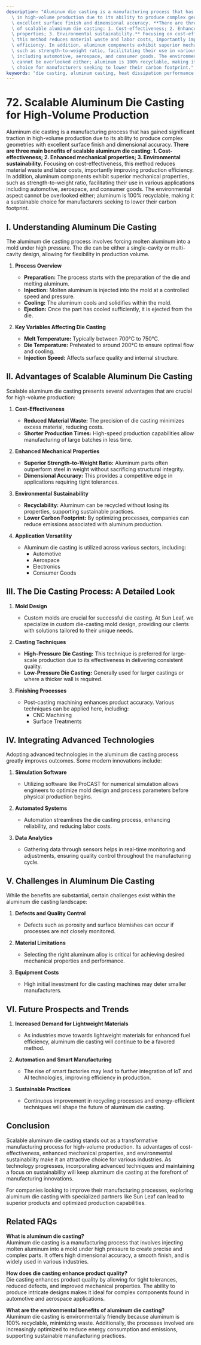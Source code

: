 ```yaml
---
description: "Aluminum die casting is a manufacturing process that has gained significant traction\
  \ in high-volume production due to its ability to produce complex geometries with\
  \ excellent surface finish and dimensional accuracy. **There are three main benefits\
  \ of scalable aluminum die casting: 1. Cost-effectiveness; 2. Enhanced mechanical\
  \ properties; 3. Environmental sustainability.** Focusing on cost-effectiveness,\
  \ this method reduces material waste and labor costs, importantly improving production\
  \ efficiency. In addition, aluminum components exhibit superior mechanical properties,\
  \ such as strength-to-weight ratio, facilitating their use in various applications\
  \ including automotive, aerospace, and consumer goods. The environmental aspect\
  \ cannot be overlooked either; aluminum is 100% recyclable, making it a sustainable\
  \ choice for manufacturers seeking to lower their carbon footprint."
keywords: "die casting, aluminum casting, heat dissipation performance, heat dissipation structure"
---
```

# 72. Scalable Aluminum Die Casting for High-Volume Production  

Aluminum die casting is a manufacturing process that has gained significant traction in high-volume production due to its ability to produce complex geometries with excellent surface finish and dimensional accuracy. **There are three main benefits of scalable aluminum die casting: 1. Cost-effectiveness; 2. Enhanced mechanical properties; 3. Environmental sustainability.** Focusing on cost-effectiveness, this method reduces material waste and labor costs, importantly improving production efficiency. In addition, aluminum components exhibit superior mechanical properties, such as strength-to-weight ratio, facilitating their use in various applications including automotive, aerospace, and consumer goods. The environmental aspect cannot be overlooked either; aluminum is 100% recyclable, making it a sustainable choice for manufacturers seeking to lower their carbon footprint.

## **I. Understanding Aluminum Die Casting**

The aluminum die casting process involves forcing molten aluminum into a mold under high pressure. The die can be either a single-cavity or multi-cavity design, allowing for flexibility in production volume. 

1. **Process Overview**
   - **Preparation:** The process starts with the preparation of the die and melting aluminum.
   - **Injection:** Molten aluminum is injected into the mold at a controlled speed and pressure.
   - **Cooling:** The aluminum cools and solidifies within the mold.
   - **Ejection:** Once the part has cooled sufficiently, it is ejected from the die.

2. **Key Variables Affecting Die Casting**
   - **Melt Temperature:** Typically between 700°C to 750°C.
   - **Die Temperature:** Preheated to around 200°C to ensure optimal flow and cooling.
   - **Injection Speed:** Affects surface quality and internal structure.

## **II. Advantages of Scalable Aluminum Die Casting**

Scalable aluminum die casting presents several advantages that are crucial for high-volume production:

1. **Cost-Effectiveness**
   - **Reduced Material Waste:** The precision of die casting minimizes excess material, reducing costs.
   - **Shorter Production Times:** High-speed production capabilities allow manufacturing of large batches in less time.

2. **Enhanced Mechanical Properties**
   - **Superior Strength-to-Weight Ratio:** Aluminum parts often outperform steel in weight without sacrificing structural integrity.
   - **Dimensional Accuracy:** This provides a competitive edge in applications requiring tight tolerances.

3. **Environmental Sustainability**
   - **Recyclability:** Aluminum can be recycled without losing its properties, supporting sustainable practices.
   - **Lower Carbon Footprint:** By optimizing processes, companies can reduce emissions associated with aluminum production.

4. **Application Versatility**
   - Aluminum die casting is utilized across various sectors, including:
     - Automotive
     - Aerospace
     - Electronics
     - Consumer Goods

## **III. The Die Casting Process: A Detailed Look**

1. **Mold Design**
   - Custom molds are crucial for successful die casting. At Sun Leaf, we specialize in custom die-casting mold design, providing our clients with solutions tailored to their unique needs.

2. **Casting Techniques**
   - **High-Pressure Die Casting:** This technique is preferred for large-scale production due to its effectiveness in delivering consistent quality.
   - **Low-Pressure Die Casting:** Generally used for larger castings or where a thicker wall is required.

3. **Finishing Processes**
   - Post-casting machining enhances product accuracy. Various techniques can be applied here, including:
     - CNC Machining
     - Surface Treatments

## **IV. Integrating Advanced Technologies**

Adopting advanced technologies in the aluminum die casting process greatly improves outcomes. Some modern innovations include:

1. **Simulation Software**
   - Utilizing software like ProCAST for numerical simulation allows engineers to optimize mold design and process parameters before physical production begins.

2. **Automated Systems**
   - Automation streamlines the die casting process, enhancing reliability, and reducing labor costs.

3. **Data Analytics**
   - Gathering data through sensors helps in real-time monitoring and adjustments, ensuring quality control throughout the manufacturing cycle.

## **V. Challenges in Aluminum Die Casting**

While the benefits are substantial, certain challenges exist within the aluminum die casting landscape:

1. **Defects and Quality Control**
   - Defects such as porosity and surface blemishes can occur if processes are not closely monitored.
   
2. **Material Limitations**
   - Selecting the right aluminum alloy is critical for achieving desired mechanical properties and performance.

3. **Equipment Costs**
   - High initial investment for die casting machines may deter smaller manufacturers.

## **VI. Future Prospects and Trends**

1. **Increased Demand for Lightweight Materials**
   - As industries move towards lightweight materials for enhanced fuel efficiency, aluminum die casting will continue to be a favored method.

2. **Automation and Smart Manufacturing**
   - The rise of smart factories may lead to further integration of IoT and AI technologies, improving efficiency in production.

3. **Sustainable Practices**
   - Continuous improvement in recycling processes and energy-efficient techniques will shape the future of aluminum die casting.

## **Conclusion**

Scalable aluminum die casting stands out as a transformative manufacturing process for high-volume production. Its advantages of cost-effectiveness, enhanced mechanical properties, and environmental sustainability make it an attractive choice for various industries. As technology progresses, incorporating advanced techniques and maintaining a focus on sustainability will keep aluminum die casting at the forefront of manufacturing innovations.

For companies looking to improve their manufacturing processes, exploring aluminum die casting with specialized partners like Sun Leaf can lead to superior products and optimized production capabilities.

## Related FAQs

**What is aluminum die casting?**  
Aluminum die casting is a manufacturing process that involves injecting molten aluminum into a mold under high pressure to create precise and complex parts. It offers high dimensional accuracy, a smooth finish, and is widely used in various industries.

**How does die casting enhance product quality?**  
Die casting enhances product quality by allowing for tight tolerances, reduced defects, and improved mechanical properties. The ability to produce intricate designs makes it ideal for complex components found in automotive and aerospace applications.

**What are the environmental benefits of aluminum die casting?**  
Aluminum die casting is environmentally friendly because aluminum is 100% recyclable, minimizing waste. Additionally, the processes involved are increasingly optimized to reduce energy consumption and emissions, supporting sustainable manufacturing practices.
